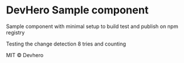 # DevHero Sample component

Sample component with minimal setup to build test and publish on npm registry

Testing the change detection 8 tries and counting

MIT © Devhero
